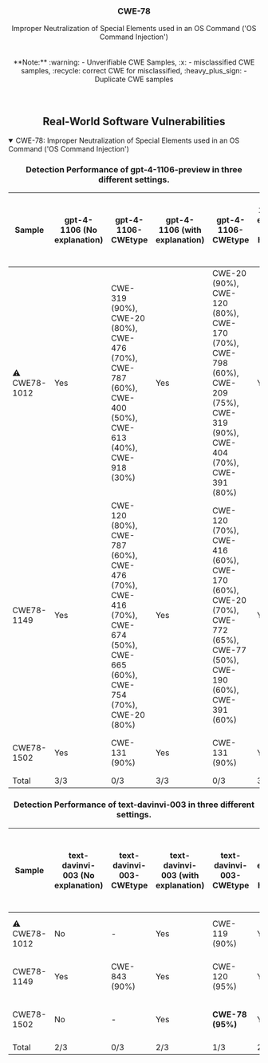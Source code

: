 <p align="center">
  </a>
  <h3 align="center">CWE-78</a></h3>
  <p align="center">
    Improper Neutralization of Special Elements used in an OS Command ('OS Command Injection')<br><br><br> **Note:** :warning: - Unverifiable CWE Samples, :x: - misclassified CWE samples, :recycle: correct CWE for misclassified, :heavy_plus_sign: - Duplicate CWE samples <br><br><br>
  </p>
</p>
<div align="center">

## Real-World Software Vulnerabilities

</div>

<details open="open">
<summary>CWE-78: Improper Neutralization of Special Elements used in an OS Command ('OS Command Injection')</summary>

<h3>
    <b>
        <div align="center">
            Detection Performance of gpt-4-1106-preview in three different settings.
        </div>
    </b>
</h3>
  
<div align="center">

|  Sample   |  gpt-4-1106 (No explanation) | gpt-4-1106-CWEtype  | gpt-4-1106 (with explanation)  | gpt-4-1106-CWEtype  | gpt-4-1106 (with explanation and highlighted code segment) | gpt-4-1106-CWEtype |
|-----------|------------------------|---------------------|-----------------------------|---------------------------|-----------------------------------|-------------------|
|  :warning: CWE78-1012  |  Yes  |  CWE-319 (90%), CWE-20 (80%), CWE-476 (70%), CWE-787 (60%), CWE-400 (50%), CWE-613 (40%), CWE-918 (30%) |  Yes  |  CWE-20 (90%), CWE-120 (80%), CWE-170 (70%), CWE-798 (60%), CWE-209 (75%), CWE-319 (90%), CWE-404 (70%), CWE-391 (80%)  |  Yes  |  CWE-319 (90%), CWE-20 (80%), CWE-400 (70%), CWE-79 (60%), CWE-770 (70%); code: No  |
|   CWE78-1149  |  Yes  |  CWE-120 (80%), CWE-787 (60%), CWE-476 (70%), CWE-416 (70%), CWE-674 (50%), CWE-665 (60%), CWE-754 (70%), CWE-20 (80%)  |  Yes  |  CWE-120 (70%), CWE-416 (60%), CWE-170 (60%), CWE-20 (70%), CWE-772 (65%), CWE-77 (50%), CWE-190 (60%), CWE-391 (60%)  |  Yes  |  **CWE-78 (80%)**, CWE-676 (80%), CWE-119 (80%), CWE-754 (80%), CWE-416 (80%), CWE-722 (80%), CWE-665 (80%); **code: Yes (1/1)**  |
|  CWE78-1502  |  Yes  |  CWE-131 (90%)  |  Yes  |  CWE-131 (90%)  |  Yes  |  **CWE-78 (90%); code: Yes (1/1)**  |
|  Total                                      |  3/3  |  0/3  |  3/3  |  0/3  |  3/3  |  2/3  |

</div>

<h3>
    <b>
        <div align="center">
            Detection Performance of text-davinvi-003 in three different settings.
        </div>
    </b>
</h3>

<div align="center">

|  Sample   |  text-davinvi-003 (No explanation) | text-davinvi-003-CWEtype  | text-davinvi-003 (with explanation)  | text-davinvi-003-CWEtype  | text-davinvi-003 (with explanation and highlighted code segment) | text-davinvi-003-CWEtype |
|-----------|------------------------|---------------------|-----------------------------|---------------------------|-----------------------------------|-------------------|
|  :warning: CWE78-1012  |  No   |  -              |  Yes  |  CWE-119 (90%)     |  Yes  |  CWE-120 (90%); code: No      |
|  CWE78-1149            |  Yes  |  CWE-843 (90%)  |  Yes  |  CWE-120 (95%)     |  Yes  |  CWE-120 (100%); code: No      |
|  CWE78-1502            |  No   |  -              |  Yes  |  **CWE-78 (95%)**  |  Yes  |  **CWE-78 (100%); code: Yes**  |
|  Total                 |  2/3  |  0/3            |  2/3  |  1/3               |  2/3  |  1/3                           |
</div>
</details>
